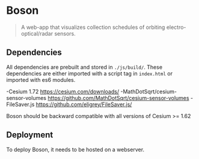 # Boson
>A web-app that visualizes collection schedules of orbiting
electro-optical/radar sensors.

## Dependencies
All dependencies are prebuilt and stored in `./js/build/`. These dependencies
are either imported with a script tag in `index.html` or imported with es6 modules.

-Cesium 1.72 https://cesium.com/downloads/
-MathDotSqrt/cesium-sensor-volumes https://github.com/MathDotSqrt/cesium-sensor-volumes
-FileSaver.js https://github.com/eligrey/FileSaver.js/

Boson should be backward compatible with all versions of Cesium >= 1.62

## Deployment
To deploy Boson, it needs to be hosted on a webserver.
